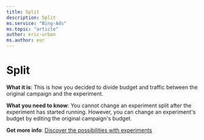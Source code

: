 ```yaml
---
title: Split
description: Split
ms.service: "Bing-Ads"
ms.topic: "article"
author: eric-urban
ms.author: eur
---
```


# Split

**What it is**: This is how you decided to divide budget and traffic between the original campaign and the experiment.

**What you need to know**: You cannot change an experiment split after the experiment has started running. However, you can change an experiment's budget by editing the original campaign's budget.

**Get more info**: [Discover the possibilities with experiments](../hlp_BA_CONC_Experiments_About.md)


